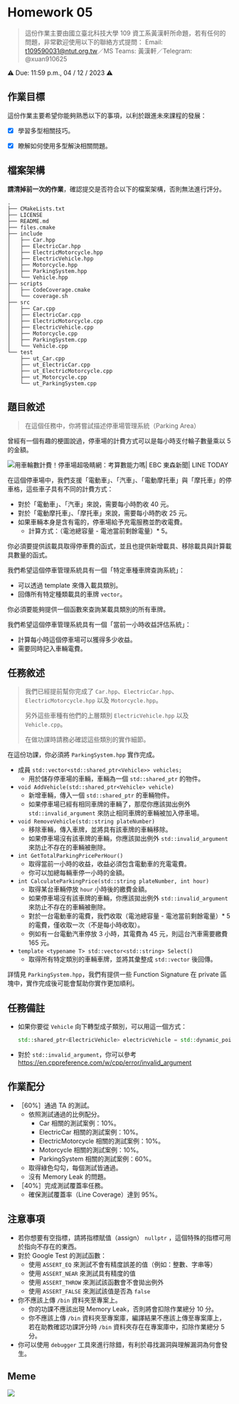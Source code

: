 # Homework 05

> 這份作業主要由國立臺北科技大學 109 資工系黃漢軒所命題，若有任何的問題，非常歡迎使用以下的聯絡方式提問：
> Email: t109590031@ntut.org.tw／MS Teams: 黃漢軒／Telegram: @xuan910625

⚠️ Due: 11:59 p.m., 04 / 12 / 2023 ⚠️



## 作業目標

這份作業主要希望你能夠熟悉以下的事項，以利於跟進未來課程的發展：

 - [x] 學習多型相關技巧。
 - [x] 瞭解如何使用多型解決相關問題。



## 檔案架構

**請清掉前一次的作業**，確認提交是否符合以下的檔案架構，否則無法進行評分。

```
.
├── CMakeLists.txt
├── LICENSE
├── README.md
├── files.cmake
├── include
│   ├── Car.hpp
│   ├── ElectricCar.hpp
│   ├── ElectricMotorcycle.hpp
│   ├── ElectricVehicle.hpp
│   ├── Motorcycle.hpp
│   ├── ParkingSystem.hpp
│   └── Vehicle.hpp
├── scripts
│   ├── CodeCoverage.cmake
│   └── coverage.sh
├── src
│   ├── Car.cpp
│   ├── ElectricCar.cpp
│   ├── ElectricMotorcycle.cpp
│   ├── ElectricVehicle.cpp
│   ├── Motorcycle.cpp
│   ├── ParkingSystem.cpp
│   └── Vehicle.cpp
└── test
    ├── ut_Car.cpp
    ├── ut_ElectricCar.cpp
    ├── ut_ElectricMotorcycle.cpp
    ├── ut_Motorcycle.cpp
    └── ut_ParkingSystem.cpp
```



## 題目敘述

> 在這個任務中，你將嘗試描述停車場管理系統（Parking Area）



曾經有一個有趣的梗圖說過，停車場的計費方式可以是每小時支付輪子數量乘以 5 的金額。

![用車輪數計費！停車場超吸睛網：考算數能力嗎| EBC 東森新聞| LINE TODAY](https://obs.line-scdn.net/0hiDq9GPFNNmtMQB3Uu5NJPHYWNQR_LCVoKHZnaA8uaF80JXhqIC98BW8XbFgzInE1InR9D2FCLVoycHU-cCB8/w644)

在這個停車場中，我們支援「電動車」、「汽車」、「電動摩托車」與「摩托車」的停車格，這些車子具有不同的計費方式：

- 對於「電動車」、「汽車」來說，需要每小時酌收 40 元。
- 對於「電動摩托車」、「摩托車」來說，需要每小時酌收 25 元。
- 如果車輛本身是含有電的，停車場給予充電服務並酌收電費。
  - 計算方式：（電池總容量 - 電池當前剩餘電量）* 5。

你必須要提供該載具取得停車費的函式，並且也提供新增載具、移除載具與計算載具數量的函式。



我們希望這個停車管理系統具有一個「特定車種車牌查詢系統」：

- 可以透過 template 來傳入載具類別。
- 回傳所有特定種類載具的車牌 `vector`。

你必須要能夠提供一個函數來查詢某載具類別的所有車牌。



我們希望這個停車管理系統具有一個「當前一小時收益評估系統」：

- 計算每小時這個停車場可以獲得多少收益。
- 需要同時記入車輛電費。



## 任務敘述

> 我們已經提前幫你完成了 `Car.hpp`、`ElectricCar.hpp`、`ElectricMotorcycle.hpp` 以及 `Motorcycle.hpp`。
>
> 另外這些車種有他們的上層類別 `ElectricVehicle.hpp` 以及 `Vehicle.cpp`。
>
> 在做功課時請務必確認這些類別的實作細節。



在這份功課，你必須將 `ParkingSystem.hpp` 實作完成。

- 成員 `std::vector<std::shared_ptr<Vehicle>> vehicles;`
  - 用於儲存停車場的車輛，車輛為一個 `std::shared_ptr` 的物件。
- `void AddVehicle(std::shared_ptr<Vehicle> vehicle)`
  - 新增車輛，傳入一個 `std::shared_ptr` 的車輛物件。
  - 如果停車場已經有相同車牌的車輛了，那麼你應該拋出例外 `std::invalid_argument` 來防止相同車牌的車輛被加入停車場。
- `void RemoveVehicle(std::string plateNumber)`
  - 移除車輛，傳入車牌，並將具有該車牌的車輛移除。
  - 如果停車場沒有該車牌的車輛，你應該拋出例外 `std::invalid_argument` 來防止不存在的車輛被刪除。
- `int GetTotalParkingPricePerHour()`
  - 取得當前一小時的收益，收益必須包含電動車的充電電費。
  - 你可以加總每輛車停一小時的金額。
- `int CalculateParkingPrice(std::string plateNumber, int hour)`
  - 取得某台車輛停放 `hour` 小時後的繳費金額。
  - 如果停車場沒有該車牌的車輛，你應該拋出例外 `std::invalid_argument` 來防止不存在的車輛被刪除。
  - 對於一台電動車的電費，我們收取（電池總容量 - 電池當前剩餘電量）* 5 的電費，僅收取一次（不是每小時收取）。
  - 例如有一台電動汽車停放 3 小時，其電費為 45 元，則這台汽車需要繳費 165 元。
- `template <typename T> std::vector<std::string> Select()`
  - 取得所有特定類別的車輛車牌，並將其彙整成 `std::vector` 後回傳。

詳情見 `ParkingSystem.hpp`，我們有提供一些 Function Signature 在 private 區塊中，實作完成後可能會幫助你實作更加順利。



## 任務備註

- 如果你要從 `Vehicle` 向下轉型成子類別，可以用這一個方式：

  ```c++
  std::shared_ptr<ElectricVehicle> electricVehicle = std::dynamic_pointer_cast<ElectricVehicle>(vehicle);
  ```

- 對於 `std::invalid_argument`，你可以參考 https://en.cppreference.com/w/cpp/error/invalid_argument



## 作業配分

- ［60%］通過 TA 的測試。
  - 依照測試通過的比例配分。
    - Car 相關的測試案例：10%。
    - ElectricCar 相關的測試案例：10%。
    - ElectricMotorcycle 相關的測試案例：10%。
    - Motorcycle 相關的測試案例：10%。
    - ParkingSystem 相關的測試案例：60%。
  - 取得綠色勾勾，每個測試皆通過。
  - 沒有 Memory Leak 的問題。
- ［40%］完成測試覆蓋率任務。
  - 確保測試覆蓋率（Line Coverage）達到 95%。



## 注意事項

- 若你想要有空指標，請將指標賦值（assign） `nullptr` ，這個特殊的指標可用於指向不存在的東西。
- 對於 Google Test 的測試函數：
  - 使用 `ASSERT_EQ` 來測試不會有精度誤差的值（例如：整數、字串等）
  - 使用 `ASSERT_NEAR` 來測試具有精度的值
  - 使用 `ASSERT_THROW` 來測試該函數會不會拋出例外
  - 使用 `ASSERT_FALSE` 來測試該值是否為 `false`
- 你不應該上傳 `/bin` 資料夾至專案上。
  - 你的功課不應該出現 Memory Leak，否則將會扣除作業總分 $10$ 分。
  - 你不應該上傳 `/bin` 資料夾至專案庫，編譯結果不應該上傳至專案庫上，若在助教確認功課評分時 `/bin` 資料夾存在在專案庫中，扣除作業總分 $5$ 分。
- 你可以使用 `debugger` 工具來進行除錯，有利於尋找漏洞與理解漏洞為何會發生。


## Meme

![](https://i.imgflip.com/86x2zr.jpg)
